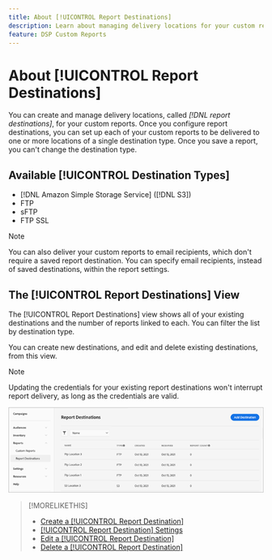 ```yaml
---
title: About [!UICONTROL Report Destinations]
description: Learn about managing delivery locations for your custom reports.
feature: DSP Custom Reports
---
```


# About [!UICONTROL Report Destinations]

You can create and manage delivery locations, called *[!DNL report destinations]*, for your custom reports. Once you configure report destinations, you can set up each of your custom reports to be delivered to one or more locations of a single destination type. Once you save a report, you can't change the destination type.

## Available [!UICONTROL Destination Types]

* [!DNL Amazon Simple Storage Service] ([!DNL S3])
* FTP
* sFTP
* FTP SSL

>[!NOTE]
>
> You can also deliver your custom reports to email recipients, which don't require a saved report destination. You can specify email recipients, instead of saved destinations, within the report settings.

## The [!UICONTROL Report Destinations] View

The [!UICONTROL Report Destinations] view shows all of your existing destinations and the number of reports linked to each. You can filter the list by destination type. 

You can create new destinations, and edit and delete existing destinations, from this view.

>[!NOTE]
>
>Updating the credentials for your existing report destinations won't interrupt report delivery, as long as the credentials are valid.

![Report Destinations](/help/dsp/assets/report-destinations.png)

>[!MORELIKETHIS]
>
>* [Create a [!UICONTROL Report Destination]](/help/dsp/reports/report-destinations/report-destination-create.md)
>* [[!UICONTROL Report Destination] Settings](/help/dsp/reports/report-destinations/report-destination-settings.md)
>* [Edit a [!UICONTROL Report Destination]](/help/dsp/reports/report-destinations/report-destination-edit.md)
>* [Delete a [!UICONTROL Report Destination]](/help/dsp/reports/report-destinations/report-destination-delete.md)